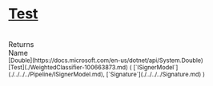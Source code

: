 # [Test](./WeightedClassifier-100663873.md)


<br>
Returns<img width=542/>Name
<br>
<sub>[Double](https://docs.microsoft.com/en-us/dotnet/api/System.Double)</sub><img width=500/><sub>[Test](./WeightedClassifier-100663873.md) ( [`ISignerModel`](./../../../Pipeline/ISignerModel.md), [`Signature`](./../../../Signature.md) )</sub><br>


